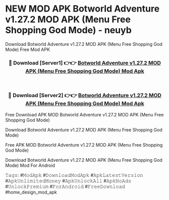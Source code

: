 # NEW MOD APK Botworld Adventure v1.27.2 MOD APK (Menu Free Shopping God Mode) - neuyb
Download Botworld Adventure v1.27.2 MOD APK (Menu Free Shopping God Mode) Free Mod APK

<div align="center">
<h3>🔴 Download [Server1] 👉👉 <a href="https://apk-comot.site?title=Botworld_Adventure_v1.27.2_MOD_APK_(Menu_Free_Shopping_God_Mode)">Botworld Adventure v1.27.2 MOD APK (Menu Free Shopping God Mode) Mod Apk</a></h3><br>

<h3>🔴 Download [Server2] 👉👉 <a href="https://apk-comot.site?title=Botworld_Adventure_v1.27.2_MOD_APK_(Menu_Free_Shopping_God_Mode)">Botworld Adventure v1.27.2 MOD APK (Menu Free Shopping God Mode) Mod Apk</a></h3>
</div>


Free Download APK MOD Botworld Adventure v1.27.2 MOD APK (Menu Free Shopping God Mode)

Download Botworld Adventure v1.27.2 MOD APK (Menu Free Shopping God Mode) 

Free APK MOD Botworld Adventure v1.27.2 MOD APK (Menu Free Shopping God Mode) 

Download Botworld Adventure v1.27.2 MOD APK (Menu Free Shopping God Mode) Mod For Android

𝚃𝚊𝚐𝚜: #𝙼𝚘𝚍𝙰𝚙𝚔 #𝙳𝚘𝚠𝚗𝚕𝚘𝚊𝚍𝙼𝚘𝚍𝙰𝚙𝚔 #𝙰𝚙𝚔𝙻𝚊𝚝𝚎𝚜𝚝𝚅𝚎𝚛𝚜𝚒𝚘𝚗 #𝙰𝚙𝚔𝚄𝚗𝚕𝚒𝚖𝚒𝚝𝚎𝚍𝙼𝚘𝚗𝚎𝚢 #𝙰𝚙𝚔𝚄𝚗𝚕𝚘𝚌𝚔𝙰𝚕𝚕 #𝙰𝚙𝚔𝙽𝚘𝙰𝚍𝚜 #𝚄𝚗𝚕𝚘𝚌𝚔𝙿𝚛𝚎𝚖𝚒𝚞𝚖 #𝙵𝚘𝚛𝙰𝚗𝚍𝚛𝚘𝚒𝚍 #𝙵𝚛𝚎𝚎𝙳𝚘𝚠𝚗𝚕𝚘𝚊𝚍 #home_design_mod_apk